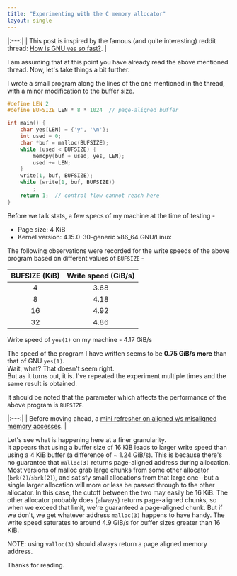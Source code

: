 ```yaml
---
title: "Experimenting with the C memory allocator"
layout: single
---
```


|:---:|
| This post is inspired by the famous (and quite interesting) reddit thread: [How is GNU `yes` so fast?](https://www.reddit.com/r/unix/comments/6gxduc/how_is_gnu_yes_so_fast/). |


I am assuming that at this point you have already read the above mentioned
thread. Now, let's take things a bit further.

I wrote a small program along the lines of the one mentioned in the thread, with
a minor modification to the buffer size.

```c
#define LEN 2
#define BUFSIZE LEN * 8 * 1024  // page-aligned buffer

int main() {
    char yes[LEN] = {'y', '\n'};
    int used = 0;
    char *buf = malloc(BUFSIZE);
    while (used < BUFSIZE) {
        memcpy(buf + used, yes, LEN);
        used += LEN;
    }
    write(1, buf, BUFSIZE);
    while (write(1, buf, BUFSIZE))
        ;
    return 1;  // control flow cannot reach here
}
```

Before we talk stats, a few specs of my machine at the time of testing -

* Page size: 4 KiB
* Kernel version: 4.15.0-30-generic x86_64 GNU/Linux

The following observations were recorded for the write speeds of the above program
based on different values of `BUFSIZE` -

| BUFSIZE (KiB) | Write speed (GiB/s) |
|:-----------:|:-------------------:|
|      4      |         3.68        |
|      8      |         4.18        |
|      16     |         4.92        |
|      32     |         4.86        |

Write speed of `yes(1)` on my machine - 4.17 GiB/s

The speed of the program I have written seems to be **0.75 GiB/s more** than that of
GNU `yes(1)`.  
Wait, what? That doesn't seem right.  
But as it turns out, it is. I've
repeated the experiment multiple times and the same result is obtained.

It should be noted that the parameter which affects the performance of the above
program is `BUFSIZE`.  

|:---:|
| Before moving ahead, a [mini refresher on aligned v/s misaligned memory accesses](https://en.wikipedia.org/wiki/Data_structure_alignment#Problems). |

Let's see what is happening here at a finer granularity.  
It appears that using a buffer size of 16 KiB leads to larger write speed than
using a 4 KiB buffer (a difference of ~ 1.24 GiB/s). This is because there's no
guarantee that `malloc(3)` returns page-aligned address during allocation. Most
versions of malloc grab large chunks from some other allocator (`brk(2)`/`sbrk(2)`),
and satisfy small allocations from that large one--but a single larger allocation
will more or less be passed through to the other allocator. In this case, the
cutoff between the two may easily be 16 KiB. The other allocator probably does
(always) returns page-aligned chunks, so when we exceed that limit, we're
guaranteed a page-aligned chunk. But if we don't, we get whatever address
`malloc(3)` happens to have handy. The write speed saturates to around 4.9 GiB/s
for buffer sizes greater than 16 KiB.

NOTE: using `valloc(3)` should always return a page aligned memory address.

Thanks for reading.
